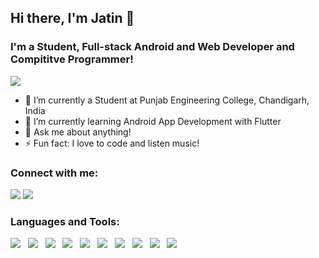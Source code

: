 ## Hi there, I'm Jatin 👋
### I'm a Student, Full-stack Android and Web Developer and Compititve Programmer!

<img src="https://github-readme-stats.vercel.app/api?username=bansaljatin05&&show_icons=true&theme=chartreuse-dark&count_private=true" />

- 🔭 I’m currently a Student at Punjab Engineering College, Chandigarh, India
- 🌱 I’m currently learning Android App Development with Flutter
- 💬 Ask me about anything!
- ⚡ Fun fact: I love to code and listen music!

### Connect with me:
<a href="https://www.linkedin.com/in/jatin-bansal-a48333192/"><img src="https://img.icons8.com/fluent/48/000000/linkedin.png"/></a>
<a href="https://github.com/bansaljatin05/"><img src="https://img.icons8.com/fluent/48/000000/github.png"/></a>

### Languages and Tools:
<img src="https://img.icons8.com/color/48/000000/c-plus-plus-logo.png"/> &nbsp; <img src="https://img.icons8.com/color/48/000000/c-programming.png"/> &nbsp; <img src="https://img.icons8.com/color/48/000000/flutter.png"/> &nbsp; <img src="https://img.icons8.com/plasticine/48/000000/react.png"/> &nbsp; <img src="https://img.icons8.com/color/48/000000/html-5.png"/> &nbsp; <img src="https://img.icons8.com/color/48/000000/css3.png"/> &nbsp; <img src="https://img.icons8.com/color/48/000000/nodejs.png"/> &nbsp; <img src="https://img.icons8.com/color/48/000000/firebase.png"/> &nbsp; <img src="https://img.icons8.com/color/48/000000/mongodb.png"/> &nbsp; <img src="https://img.icons8.com/color/48/000000/javascript-logo-1.png"/>
